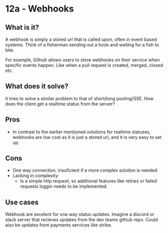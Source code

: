 # 12a - Webhooks

## What is it?

A webhook is simply a stored url that is called upon, often in event based systems. Think of a fisherman sending out a hook and waiting for a fish to bite.

For example, Github allows users to store webhooks on their service when specific events happen. Like when a pull request is created, merged, closed etc.

## What does it solve?

It tries to solve a similar problem to that of short/long pooling/SSE. How does the client get a realtime status from the server?

## Pros

- In contrast to the earlier mentioned solutions for realtime statuses, webhooks are low cost as it is just a stored url, and it is very easy to set up.

## Cons

- One way connection, insuficient if a more complex solution is needed.
- Lacking in complexity:
  - Is a simple http request, so additional features like retries or failed requests loggin needs to be implemented.

## Use cases

Webhook are excelent for one way status updates. Imagine a discord or slack server that recieves updates from the dev teams github repo. Could also be updates from payments services like stribe.
